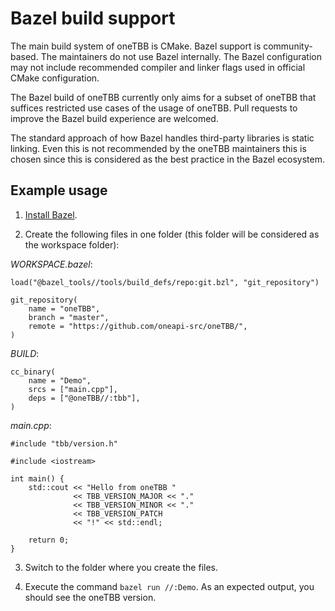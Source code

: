 # Bazel build support

The main build system of oneTBB is CMake.
Bazel support is community-based.
The maintainers do not use Bazel internally.
The Bazel configuration may not include recommended compiler and linker flags used in official CMake configuration.

The Bazel build of oneTBB currently only aims for a subset of oneTBB that suffices restricted use cases of the usage of oneTBB.
Pull requests to improve the Bazel build experience are welcomed.

The standard approach of how Bazel handles third-party libraries is static linking. 
Even this is not recommended by the oneTBB maintainers this is chosen since this is considered as the best practice in the Bazel ecosystem.

## Example usage

1. [Install Bazel](https://docs.bazel.build/versions/main/install.html).

2. Create the following files in one folder (this folder will be considered as the workspace folder):

_WORKSPACE.bazel_:
```
load("@bazel_tools//tools/build_defs/repo:git.bzl", "git_repository")

git_repository(
    name = "oneTBB",
    branch = "master",
    remote = "https://github.com/oneapi-src/oneTBB/",
)
```

_BUILD_:
```
cc_binary(
    name = "Demo",
    srcs = ["main.cpp"],
    deps = ["@oneTBB//:tbb"],
)
```

_main.cpp_:
```
#include "tbb/version.h"

#include <iostream>

int main() {
    std::cout << "Hello from oneTBB "
              << TBB_VERSION_MAJOR << "."
              << TBB_VERSION_MINOR << "."
              << TBB_VERSION_PATCH
              << "!" << std::endl;

    return 0;
}
```

3. Switch to the folder where you create the files.

4. Execute the command `bazel run //:Demo`.
As an expected output, you should see the oneTBB version.

